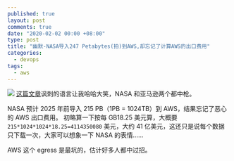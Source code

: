 ```yaml
---
published: true
layout: post
comments: true
date: "2020-02-02 00:00 +08:00"
type: post
title: "幽默-NASA导入247 Petabytes(拍)到AWS,却忘记了计算AWS的出口费用"
categories:
  - devops
tags:
  - aws
---
```


![](https://regmedia.co.uk/2016/08/16/nasalogo.jpg?x=442&y=293&crop=1)
[这篇文章](https://www.theregister.co.uk/2020/03/19/nasa_cloud_data_migration_mess/)讽刺的语言让我哈哈大笑，NASA 和亚马逊两个都中枪。

NASA 预计 2025 年前导入 215 PB（1PB = 1024TB）到 AWS，结果忘记了恶心的 AWS 出口费用。
初略算一下按每 GB18.25 美元算，大概要 `215*1024*1024*18.25=4114350080` 美元，大约 41 亿美元，这还只是说每个数据只下载一次，大家可以想象一下 NASA 的表情……

AWS 这个 egress 是最坑的，估计好多人都中过招。
